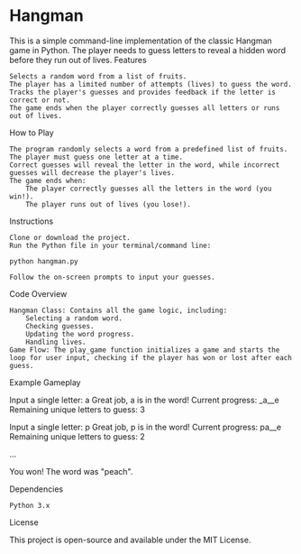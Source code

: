 # Hangman

This is a simple command-line implementation of the classic Hangman game in Python. The player needs to guess letters to reveal a hidden word before they run out of lives.
Features

    Selects a random word from a list of fruits.
    The player has a limited number of attempts (lives) to guess the word.
    Tracks the player's guesses and provides feedback if the letter is correct or not.
    The game ends when the player correctly guesses all letters or runs out of lives.

How to Play

    The program randomly selects a word from a predefined list of fruits.
    The player must guess one letter at a time.
    Correct guesses will reveal the letter in the word, while incorrect guesses will decrease the player's lives.
    The game ends when:
        The player correctly guesses all the letters in the word (you win!).
        The player runs out of lives (you lose!).

Instructions

    Clone or download the project.
    Run the Python file in your terminal/command line:

    python hangman.py

    Follow the on-screen prompts to input your guesses.

Code Overview

    Hangman Class: Contains all the game logic, including:
        Selecting a random word.
        Checking guesses.
        Updating the word progress.
        Handling lives.
    Game Flow: The play_game function initializes a game and starts the loop for user input, checking if the player has won or lost after each guess.

Example Gameplay

Input a single letter: a
Great job, a is in the word!
Current progress: _a__e
Remaining unique letters to guess: 3

Input a single letter: p
Great job, p is in the word!
Current progress: pa__e
Remaining unique letters to guess: 2

...

You won! The word was "peach".

Dependencies

    Python 3.x

License

This project is open-source and available under the MIT License.